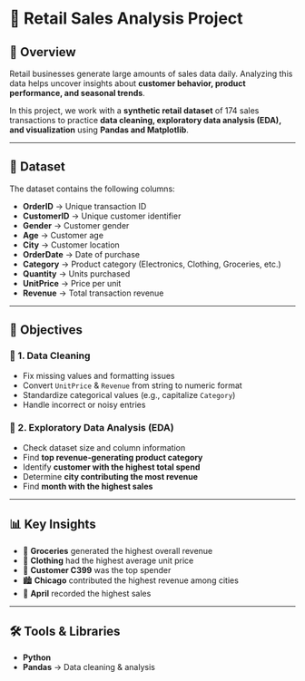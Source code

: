 # 🛒 Retail Sales Analysis Project  

## 📌 Overview  
Retail businesses generate large amounts of sales data daily. Analyzing this data helps uncover insights about **customer behavior, product performance, and seasonal trends**.  

In this project, we work with a **synthetic retail dataset** of 174 sales transactions to practice **data cleaning, exploratory data analysis (EDA), and visualization** using **Pandas and Matplotlib**.  

---

## 📂 Dataset  
The dataset contains the following columns:  

- **OrderID** → Unique transaction ID  
- **CustomerID** → Unique customer identifier  
- **Gender** → Customer gender  
- **Age** → Customer age  
- **City** → Customer location  
- **OrderDate** → Date of purchase  
- **Category** → Product category (Electronics, Clothing, Groceries, etc.)  
- **Quantity** → Units purchased  
- **UnitPrice** → Price per unit  
- **Revenue** → Total transaction revenue  

---

## 🎯 Objectives  

### 🔹 1. Data Cleaning  
- Fix missing values and formatting issues  
- Convert `UnitPrice` & `Revenue` from string to numeric format  
- Standardize categorical values (e.g., capitalize `Category`)  
- Handle incorrect or noisy entries  

### 🔹 2. Exploratory Data Analysis (EDA)  
- Check dataset size and column information  
- Find **top revenue-generating product category**  
- Identify **customer with the highest total spend**  
- Determine **city contributing the most revenue**  
- Find **month with the highest sales**
  
---

## 📊 Key Insights  
- 🥦 **Groceries** generated the highest overall revenue  
- 👕 **Clothing** had the highest average unit price  
- 🧑 **Customer C399** was the top spender  
- 🏙️ **Chicago** contributed the highest revenue among cities  
- 📅 **April** recorded the highest sales  

---

## 🛠️ Tools & Libraries  
- **Python**  
- **Pandas** → Data cleaning & analysis  
